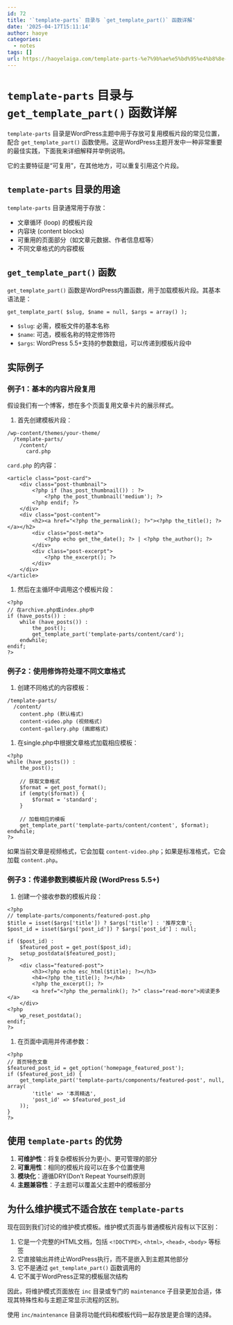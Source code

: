 ```yaml
---
id: 72
title: '`template-parts` 目录与 `get_template_part()` 函数详解'
date: '2025-04-17T15:11:14'
author: haoye
categories:
  - notes
tags: []
url: https://haoyelaiga.com/template-parts-%e7%9b%ae%e5%bd%95%e4%b8%8e-get_template_part-%e5%87%bd%e6%95%b0%e8%af%a6%e8%a7%a3/
---
```


# `template-parts` 目录与 `get_template_part()` 函数详解

`template-parts` 目录是WordPress主题中用于存放可复用模板片段的常见位置，配合 `get_template_part()` 函数使用。这是WordPress主题开发中一种非常重要的最佳实践，下面我来详细解释并举例说明。

它的主要特征是“可复用”，在其他地方，可以重复引用这个片段。

## `template-parts` 目录的用途

`template-parts` 目录通常用于存放：

- 文章循环 (loop) 的模板片段
- 内容块 (content blocks)
- 可重用的页面部分（如文章元数据、作者信息框等）
- 不同文章格式的内容模板

## `get_template_part()` 函数

`get_template_part()` 函数是WordPress内置函数，用于加载模板片段。其基本语法是：

```
get_template_part( $slug, $name = null, $args = array() );
```

- `$slug`: 必需，模板文件的基本名称
- `$name`: 可选，模板名称的特定修饰符
- `$args`: WordPress 5.5+支持的参数数组，可以传递到模板片段中

## 实际例子

### 例子1：基本的内容片段复用

假设我们有一个博客，想在多个页面复用文章卡片的展示样式。

1. 首先创建模板片段：

```
/wp-content/themes/your-theme/
  /template-parts/
    /content/
      card.php
```

`card.php` 的内容：

```
<article class="post-card">
    <div class="post-thumbnail">
        <?php if (has_post_thumbnail()) : ?>
            <?php the_post_thumbnail('medium'); ?>
        <?php endif; ?>
    </div>
    <div class="post-content">
        <h2><a href="<?php the_permalink(); ?>"><?php the_title(); ?></a></h2>
        <div class="post-meta">
            <?php echo get_the_date(); ?> | <?php the_author(); ?>
        </div>
        <div class="post-excerpt">
            <?php the_excerpt(); ?>
        </div>
    </div>
</article>
```

1. 然后在主循环中调用这个模板片段：

```
<?php
// 在archive.php或index.php中
if (have_posts()) :
    while (have_posts()) :
        the_post();
        get_template_part('template-parts/content/card');
    endwhile;
endif;
?>
```

### 例子2：使用修饰符处理不同文章格式

1. 创建不同格式的内容模板：

```
/template-parts/
  /content/
    content.php (默认格式)
    content-video.php (视频格式)
    content-gallery.php (画廊格式)
```

1. 在single.php中根据文章格式加载相应模板：

```
<?php
while (have_posts()) :
    the_post();

    // 获取文章格式
    $format = get_post_format();
    if (empty($format)) {
        $format = 'standard';
    }

    // 加载相应的模板
    get_template_part('template-parts/content/content', $format);
endwhile;
?>
```

如果当前文章是视频格式，它会加载 `content-video.php`；如果是标准格式，它会加载 `content.php`。

### 例子3：传递参数到模板片段 (WordPress 5.5+)

1. 创建一个接收参数的模板片段：

```
<?php
// template-parts/components/featured-post.php
$title = isset($args['title']) ? $args['title'] : '推荐文章';
$post_id = isset($args['post_id']) ? $args['post_id'] : null;

if ($post_id) :
    $featured_post = get_post($post_id);
    setup_postdata($featured_post);
?>
    <div class="featured-post">
        <h3><?php echo esc_html($title); ?></h3>
        <h4><?php the_title(); ?></h4>
        <?php the_excerpt(); ?>
        <a href="<?php the_permalink(); ?>" class="read-more">阅读更多</a>
    </div>
<?php 
    wp_reset_postdata();
endif;
?>
```

1. 在页面中调用并传递参数：

```
<?php
// 首页特色文章
$featured_post_id = get_option('homepage_featured_post');
if ($featured_post_id) {
    get_template_part('template-parts/components/featured-post', null, array(
        'title' => '本周精选',
        'post_id' => $featured_post_id
    ));
}
?>
```

## 使用 `template-parts` 的优势

1. **可维护性**：将复杂模板拆分为更小、更可管理的部分
2. **可重用性**：相同的模板片段可以在多个位置使用
3. **模块化**：遵循DRY(Don’t Repeat Yourself)原则
4. **主题兼容性**：子主题可以覆盖父主题中的模板部分

## 为什么维护模式不适合放在 `template-parts`

现在回到我们讨论的维护模式模板。维护模式页面与普通模板片段有以下区别：

1. 它是一个完整的HTML文档，包括 `<!DOCTYPE>`, `<html>`, `<head>`, `<body>` 等标签
2. 它直接输出并终止WordPress执行，而不是嵌入到主题其他部分
3. 它不是通过 `get_template_part()` 函数调用的
4. 它不属于WordPress正常的模板层次结构

因此，将维护模式页面放在 `inc` 目录或专门的 `maintenance` 子目录更加合适，体现其特殊性和与主题正常显示流程的区别。

使用 `inc/maintenance` 目录将功能代码和模板代码一起存放是更合理的选择。
